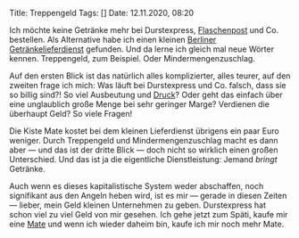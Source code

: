 Title: Treppengeld
Tags: []
Date: 12.11.2020, 08:20

Ich möchte keine Getränke mehr bei Durstexpress, [Flaschenpost](https://de.wikipedia.org/wiki/Flaschenpost_(Unternehmen)) und Co. bestellen. Als Alternative habe ich einen kleinen [Berliner Getränkelieferdienst](https://www.flinkeflasche.de/) gefunden. Und da lerne ich gleich mal neue Wörter kennen. Treppengeld, zum Beispiel. Oder Mindermengenzuschlag.

Auf den ersten Blick ist das natürlich alles komplizierter, alles teurer, auf den zweiten frage ich mich: Was läuft bei Durstexpress und Co. falsch, dass sie so billig sind?! So viel Ausbeutung und [Druck](https://de.wikipedia.org/wiki/Flaschenpost_(Unternehmen)#Kritik)? Oder geht das einfach über eine unglaublich große Menge bei sehr geringer Marge? Verdienen die überhaupt Geld? So viele Fragen!

Die Kiste Mate kostet bei dem kleinen Lieferdienst übrigens ein paar Euro weniger. Durch Treppengeld und Mindermengenzuschlag macht es dann aber — und das ist der dritte Blick — doch nicht so wirklich einen großen Unterschied. Und das ist ja die eigentliche Dienstleistung: Jemand _bringt_ Getränke. 

Auch wenn es dieses kapitalistische System weder abschaffen, noch signifikant aus den Angeln heben wird, ist es mir — gerade in diesen Zeiten — lieber, mein Geld kleinen Unternehmen zu geben. Durstexpress hat schon viel zu viel Geld von mir gesehen. Ich gehe jetzt zum Späti, kaufe mir eine [Mate](/2020/mate/) und wenn ich wieder daheim bin, kaufe ich mir noch mehr Mate.
